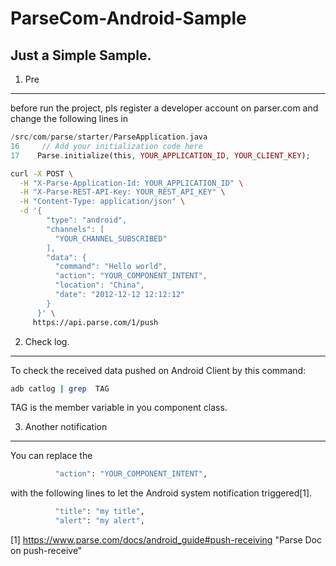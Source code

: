 ParseCom-Android-Sample
=======================

Just a Simple Sample.
--------------------

1. Pre
--------------------
before run the project, pls register a developer account on parser.com
and change the  following lines in 

```php
/src/com/parse/starter/ParseApplication.java 
16     // Add your initialization code here
17    Parse.initialize(this, YOUR_APPLICATION_ID, YOUR_CLIENT_KEY);
```

```bash
curl -X POST \
  -H "X-Parse-Application-Id: YOUR_APPLICATION_ID" \
  -H "X-Parse-REST-API-Key: YOUR_REST_API_KEY" \
  -H "Content-Type: application/json" \
  -d '{
        "type": "android",
        "channels": [
          "YOUR_CHANNEL_SUBSCRIBED"
        ],
        "data": {
          "command": "Hello world",
          "action": "YOUR_COMPONENT_INTENT",
          "location": "China",
          "date": "2012-12-12 12:12:12"
        }
      }' \
     https://api.parse.com/1/push
```

2. Check log. 
--------------------
To check the received data pushed on Android Client by this command: 

```bash
adb catlog | grep  TAG
```

TAG is the member variable in you component class.

3. Another notification
-----------------------
You can replace the 

```bash
          "action": "YOUR_COMPONENT_INTENT",
```

with the following lines to let the Android system notification triggered[1].

```bash
          "title": "my title",
          "alert": "my alert",
```
[1] https://www.parse.com/docs/android_guide#push-receiving "Parse Doc on push-receive"
